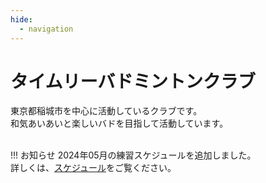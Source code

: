 ```yaml
---
hide:
  - navigation
---
```

# タイムリーバドミントンクラブ
東京都稲城市を中心に活動しているクラブです。  
和気あいあいと楽しいバドを目指して活動しています。  
</br>

!!! お知らせ
    2024年05月の練習スケジュールを追加しました。  
    詳しくは、[スケジュール](./schedule.md)をご覧ください。